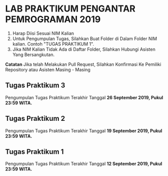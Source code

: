 # LAB PRAKTIKUM PENGANTAR PEMROGRAMAN 2019

1. Harap Diisi Sesuai NIM Kalian
2. Untuk Pengumpulan Tugas, Silahkan Buat Folder di Dalam Folder NIM kalian. Contoh "TUGAS PRAKTIKUM 1".
3. Jika NIM Kalian Tidak Ada di Daftar Folder, Silahkan Hubungi Asisten Yang Bersangkutan.

**Catatan**
  Jika telah Melakukan Pull Request, Silahkan Konfirmasi Ke Pemiliki Repository atau Asisten Masing - Masing

## Tugas Praktikum 3
Pengumpulan Tugas Praktikum Terakhir Tanggal **26 September 2019, Pukul 23:59 WITA.**

## Tugas Praktikum 2
Pengumpulan Tugas Praktikum Terakhir Tanggal **19 September 2019, Pukul 23:59 WITA.**

## Tugas Praktikum 1
Pengumpulan Tugas Praktikum Terakhir Tanggal **12 September 2019, Pukul 23:59 WITA.**
